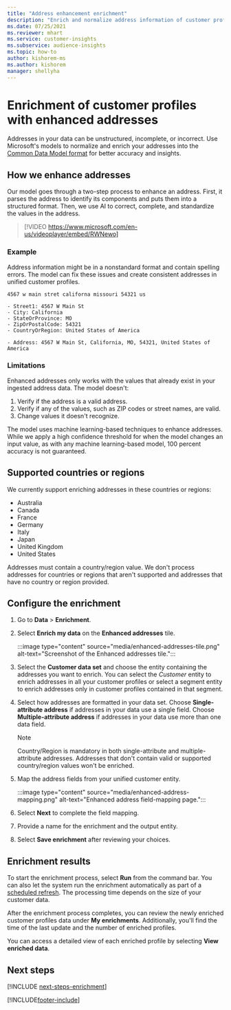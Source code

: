 ```yaml
---
title: "Address enhancement enrichment"
description: "Enrich and normalize address information of customer profiles with Microsoft's models."
ms.date: 07/25/2021
ms.reviewer: mhart
ms.service: customer-insights
ms.subservice: audience-insights
ms.topic: how-to
author: kishorem-ms
ms.author: kishorem
manager: shellyha
---
```


# Enrichment of customer profiles with enhanced addresses

Addresses in your data can be unstructured, incomplete, or incorrect. Use Microsoft's models to normalize and enrich your addresses into the [Common Data Model format](/common-data-model/schema/core/applicationcommon/address) for better accuracy and insights.

## How we enhance addresses

Our model goes through a two-step process to enhance an address. First, it parses the address to identify its components and puts them into a structured format. Then, we use AI to correct, complete, and standardize the values in the address.

> [!VIDEO https://www.microsoft.com/en-us/videoplayer/embed/RWNewo]

### Example

Address information might be in a nonstandard format and contain spelling errors. The model can fix these issues and create consistent addresses in unified customer profiles.

```Input
4567 w main stret californa missouri 54321 us
```

```Output
- Street1: 4567 W Main St
- City: California
- StateOrProvince: MO
- ZipOrPostalCode: 54321
- CountryOrRegion: United States of America

- Address: 4567 W Main St, California, MO, 54321, United States of America
```

### Limitations

Enhanced addresses only works with the values that already exist in your ingested address data. The model doesn't: 

1. Verify if the address is a valid address.
2. Verify if any of the values, such as ZIP codes or street names, are valid.
3. Change values it doesn't recognize.

The model uses machine learning-based techniques to enhance addresses. While we apply a high confidence threshold for when the model changes an input value, as with any machine learning-based model, 100 percent accuracy is not guaranteed.

## Supported countries or regions

We currently support enriching addresses in these countries or regions: 

- Australia
- Canada
- France
- Germany
- Italy
- Japan
- United Kingdom
- United States

Addresses must contain a country/region value. We don't process addresses for countries or regions that aren't supported and addresses that have no country or region provided.

## Configure the enrichment

1. Go to **Data** > **Enrichment**.

1. Select **Enrich my data** on the **Enhanced addresses** tile.

   :::image type="content" source="media/enhanced-addresses-tile.png" alt-text="Screenshot of the Enhanced addresses tile.":::

1. Select the **Customer data set** and choose the entity containing the addresses you want to enrich. You can select the *Customer* entity to enrich addresses in all your customer profiles or select a segment entity to enrich addresses only in customer profiles contained in that segment.

1. Select how addresses are formatted in your data set. Choose **Single-attribute address** if addresses in your data use a single field. Choose **Multiple-attribute address** if addresses in your data use more than one data field.

   > [!NOTE]
   > Country/Region is mandatory in both single-attribute and multiple-attribute addresses. Addresses that don't contain valid or supported country/region values won't be enriched.

1.	Map the address fields from your unified customer entity.

    :::image type="content" source="media/enhanced-address-mapping.png" alt-text="Enhanced address field-mapping page.":::

1. Select **Next** to complete the field mapping.

1. Provide a name for the enrichment and the output entity.

1. Select **Save enrichment** after reviewing your choices.

## Enrichment results

To start the enrichment process, select **Run** from the command bar. You can also let the system run the enrichment automatically as part of a [scheduled refresh](system.md#schedule-tab). The processing time depends on the size of your customer data.

After the enrichment process completes, you can review the newly enriched customer profiles data under **My enrichments**. Additionally, you'll find the time of the last update and the number of enriched profiles.

You can access a detailed view of each enriched profile by selecting **View enriched data**.

## Next steps

[!INCLUDE [next-steps-enrichment](../includes/next-steps-enrichment.md)]

[!INCLUDE[footer-include](../includes/footer-banner.md)]
